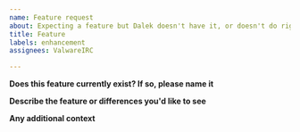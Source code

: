 ```yaml
---
name: Feature request
about: Expecting a feature but Dalek doesn't have it, or doesn't do right? This is the right place!
title: Feature
labels: enhancement
assignees: ValwareIRC

---
```


**Does this feature currently exist? If so, please name it**




**Describe the feature or differences you'd like to see**




**Any additional context**
